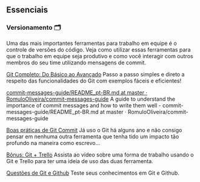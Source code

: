 ## Essenciais
### Versionamento 🗂️

Uma das mais importantes ferramentas para trabalho em equipe é o controle de versões do código. Veja como utilizar essas ferramentas para que o trabalho em equipe seja produtivo e como você interagir com outros membros do seu time utilizando mensagens de commit.

[Git Completo: Do Básico ao Avançado](https://www.udemy.com/course/git-completo-do-basico-ao-avancado/learn/lecture/13897466?learning_path_id=3851832#overview)
Passo a passo simples e direto a respeito das funcionalidades do Git com exemplos fáceis e eficientes!

[commit-messages-guide/README_pt-BR.md at master · RomuloOliveira/commit-messages-guide](https://github.com/RomuloOliveira/commit-messages-guide/blob/master/README_pt-BR.md)
A guide to understand the importance of commit messages and how to write them well - commit-messages-guide/README_pt-BR.md at master · RomuloOliveira/commit-messages-guide

[Boas práticas de Git Commit](https://medium.com/boas-pr%c3%a1ticas-para-commits-no-git/boas-pr%c3%a1ticas-de-git-commit-628f3ec088e)
Já uso o Git há alguns ano e não consigo pensar em nenhuma outra ferramenta que tenha tido um impacto tão profundo na maneira como escrevo…

[Bônus: Git + Trello](https://www.youtube.com/watch?v=3xoVo3LLB4M&ab_channel=HoradoDev)
Assista ao vídeo sobre uma forma de trabalho usando o Git e Trello para ter uma ideia de uso das duas ferramenta.

[Questões de Git e Github](https://t3.ftcdn.net/jpg/00/11/00/60/360_F_11006037_aii0uRfb0JtcpPmVdzOzA9stJGC4ySEO.jpg)
Teste seus conhecimentos em Git e Github.